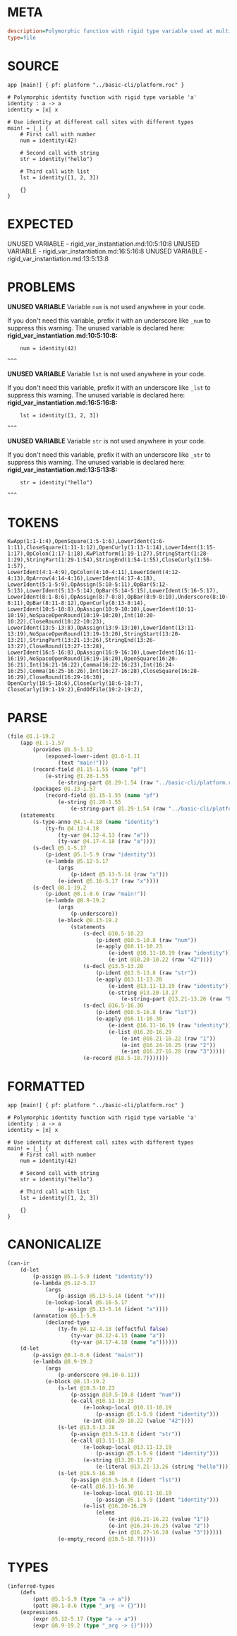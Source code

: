 # META
~~~ini
description=Polymorphic function with rigid type variable used at multiple call sites
type=file
~~~
# SOURCE
~~~roc
app [main!] { pf: platform "../basic-cli/platform.roc" }

# Polymorphic identity function with rigid type variable 'a'
identity : a -> a
identity = |x| x

# Use identity at different call sites with different types
main! = |_| {
    # First call with number
    num = identity(42)
    
    # Second call with string
    str = identity("hello")
    
    # Third call with list
    lst = identity([1, 2, 3])
    
    {}
}
~~~
# EXPECTED
UNUSED VARIABLE - rigid_var_instantiation.md:10:5:10:8
UNUSED VARIABLE - rigid_var_instantiation.md:16:5:16:8
UNUSED VARIABLE - rigid_var_instantiation.md:13:5:13:8
# PROBLEMS
**UNUSED VARIABLE**
Variable `num` is not used anywhere in your code.

If you don't need this variable, prefix it with an underscore like `_num` to suppress this warning.
The unused variable is declared here:
**rigid_var_instantiation.md:10:5:10:8:**
```roc
    num = identity(42)
```
    ^^^


**UNUSED VARIABLE**
Variable `lst` is not used anywhere in your code.

If you don't need this variable, prefix it with an underscore like `_lst` to suppress this warning.
The unused variable is declared here:
**rigid_var_instantiation.md:16:5:16:8:**
```roc
    lst = identity([1, 2, 3])
```
    ^^^


**UNUSED VARIABLE**
Variable `str` is not used anywhere in your code.

If you don't need this variable, prefix it with an underscore like `_str` to suppress this warning.
The unused variable is declared here:
**rigid_var_instantiation.md:13:5:13:8:**
```roc
    str = identity("hello")
```
    ^^^


# TOKENS
~~~zig
KwApp(1:1-1:4),OpenSquare(1:5-1:6),LowerIdent(1:6-1:11),CloseSquare(1:11-1:12),OpenCurly(1:13-1:14),LowerIdent(1:15-1:17),OpColon(1:17-1:18),KwPlatform(1:19-1:27),StringStart(1:28-1:29),StringPart(1:29-1:54),StringEnd(1:54-1:55),CloseCurly(1:56-1:57),
LowerIdent(4:1-4:9),OpColon(4:10-4:11),LowerIdent(4:12-4:13),OpArrow(4:14-4:16),LowerIdent(4:17-4:18),
LowerIdent(5:1-5:9),OpAssign(5:10-5:11),OpBar(5:12-5:13),LowerIdent(5:13-5:14),OpBar(5:14-5:15),LowerIdent(5:16-5:17),
LowerIdent(8:1-8:6),OpAssign(8:7-8:8),OpBar(8:9-8:10),Underscore(8:10-8:11),OpBar(8:11-8:12),OpenCurly(8:13-8:14),
LowerIdent(10:5-10:8),OpAssign(10:9-10:10),LowerIdent(10:11-10:19),NoSpaceOpenRound(10:19-10:20),Int(10:20-10:22),CloseRound(10:22-10:23),
LowerIdent(13:5-13:8),OpAssign(13:9-13:10),LowerIdent(13:11-13:19),NoSpaceOpenRound(13:19-13:20),StringStart(13:20-13:21),StringPart(13:21-13:26),StringEnd(13:26-13:27),CloseRound(13:27-13:28),
LowerIdent(16:5-16:8),OpAssign(16:9-16:10),LowerIdent(16:11-16:19),NoSpaceOpenRound(16:19-16:20),OpenSquare(16:20-16:21),Int(16:21-16:22),Comma(16:22-16:23),Int(16:24-16:25),Comma(16:25-16:26),Int(16:27-16:28),CloseSquare(16:28-16:29),CloseRound(16:29-16:30),
OpenCurly(18:5-18:6),CloseCurly(18:6-18:7),
CloseCurly(19:1-19:2),EndOfFile(19:2-19:2),
~~~
# PARSE
~~~clojure
(file @1.1-19.2
	(app @1.1-1.57
		(provides @1.5-1.12
			(exposed-lower-ident @1.6-1.11
				(text "main!")))
		(record-field @1.15-1.55 (name "pf")
			(e-string @1.28-1.55
				(e-string-part @1.29-1.54 (raw "../basic-cli/platform.roc"))))
		(packages @1.13-1.57
			(record-field @1.15-1.55 (name "pf")
				(e-string @1.28-1.55
					(e-string-part @1.29-1.54 (raw "../basic-cli/platform.roc"))))))
	(statements
		(s-type-anno @4.1-4.18 (name "identity")
			(ty-fn @4.12-4.18
				(ty-var @4.12-4.13 (raw "a"))
				(ty-var @4.17-4.18 (raw "a"))))
		(s-decl @5.1-5.17
			(p-ident @5.1-5.9 (raw "identity"))
			(e-lambda @5.12-5.17
				(args
					(p-ident @5.13-5.14 (raw "x")))
				(e-ident @5.16-5.17 (raw "x"))))
		(s-decl @8.1-19.2
			(p-ident @8.1-8.6 (raw "main!"))
			(e-lambda @8.9-19.2
				(args
					(p-underscore))
				(e-block @8.13-19.2
					(statements
						(s-decl @10.5-10.23
							(p-ident @10.5-10.8 (raw "num"))
							(e-apply @10.11-10.23
								(e-ident @10.11-10.19 (raw "identity"))
								(e-int @10.20-10.22 (raw "42"))))
						(s-decl @13.5-13.28
							(p-ident @13.5-13.8 (raw "str"))
							(e-apply @13.11-13.28
								(e-ident @13.11-13.19 (raw "identity"))
								(e-string @13.20-13.27
									(e-string-part @13.21-13.26 (raw "hello")))))
						(s-decl @16.5-16.30
							(p-ident @16.5-16.8 (raw "lst"))
							(e-apply @16.11-16.30
								(e-ident @16.11-16.19 (raw "identity"))
								(e-list @16.20-16.29
									(e-int @16.21-16.22 (raw "1"))
									(e-int @16.24-16.25 (raw "2"))
									(e-int @16.27-16.28 (raw "3")))))
						(e-record @18.5-18.7)))))))
~~~
# FORMATTED
~~~roc
app [main!] { pf: platform "../basic-cli/platform.roc" }

# Polymorphic identity function with rigid type variable 'a'
identity : a -> a
identity = |x| x

# Use identity at different call sites with different types
main! = |_| {
	# First call with number
	num = identity(42)

	# Second call with string
	str = identity("hello")

	# Third call with list
	lst = identity([1, 2, 3])

	{}
}
~~~
# CANONICALIZE
~~~clojure
(can-ir
	(d-let
		(p-assign @5.1-5.9 (ident "identity"))
		(e-lambda @5.12-5.17
			(args
				(p-assign @5.13-5.14 (ident "x")))
			(e-lookup-local @5.16-5.17
				(p-assign @5.13-5.14 (ident "x"))))
		(annotation @5.1-5.9
			(declared-type
				(ty-fn @4.12-4.18 (effectful false)
					(ty-var @4.12-4.13 (name "a"))
					(ty-var @4.17-4.18 (name "a"))))))
	(d-let
		(p-assign @8.1-8.6 (ident "main!"))
		(e-lambda @8.9-19.2
			(args
				(p-underscore @8.10-8.11))
			(e-block @8.13-19.2
				(s-let @10.5-10.23
					(p-assign @10.5-10.8 (ident "num"))
					(e-call @10.11-10.23
						(e-lookup-local @10.11-10.19
							(p-assign @5.1-5.9 (ident "identity")))
						(e-int @10.20-10.22 (value "42"))))
				(s-let @13.5-13.28
					(p-assign @13.5-13.8 (ident "str"))
					(e-call @13.11-13.28
						(e-lookup-local @13.11-13.19
							(p-assign @5.1-5.9 (ident "identity")))
						(e-string @13.20-13.27
							(e-literal @13.21-13.26 (string "hello")))))
				(s-let @16.5-16.30
					(p-assign @16.5-16.8 (ident "lst"))
					(e-call @16.11-16.30
						(e-lookup-local @16.11-16.19
							(p-assign @5.1-5.9 (ident "identity")))
						(e-list @16.20-16.29
							(elems
								(e-int @16.21-16.22 (value "1"))
								(e-int @16.24-16.25 (value "2"))
								(e-int @16.27-16.28 (value "3"))))))
				(e-empty_record @18.5-18.7)))))
~~~
# TYPES
~~~clojure
(inferred-types
	(defs
		(patt @5.1-5.9 (type "a -> a"))
		(patt @8.1-8.6 (type "_arg -> {}")))
	(expressions
		(expr @5.12-5.17 (type "a -> a"))
		(expr @8.9-19.2 (type "_arg -> {}"))))
~~~
